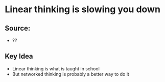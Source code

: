 # Linear thinking is slowing you down

## Source:
- ??

## Key Idea
- Linear thinking is what is taught in school
- But networked thinking is probably a better way to do it